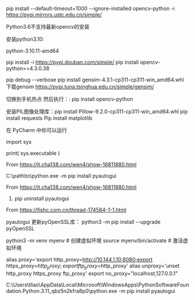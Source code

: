 pip install --default-timeout=1000 --ignore-installed opencv-python -i https://pypi.mirrors.ustc.edu.cn/simple/

Python3.6不支持最新opencv的安装

安装python3.10:

python-3.10.11-amd64

pip install -i https://pypi.douban.com/simple/ pip install opencv-python==4.3.0.38

pip debug --verbose
pip install gensim-4.3.1-cp311-cp311-win_amd64.whl
下载gensim
https://pypi.tuna.tsinghua.edu.cn/simple/gensim/

切换到手机热点 然后执行：: pip install opencv-python

安装PIL图像处理库：pip install Pillow-9.2.0-cp311-cp311-win_amd64.whl
pip install requests
Pip install matplotlib

在 PyCharm 中你可以运行

import sys 

print( sys.executable )

From <https://it.cha138.com/wen4/show-16811880.html> 

C:\path\to\python.exe -m pip install pyautogui

From <https://it.cha138.com/wen4/show-16811880.html> 

1. pip uninstall pyautogui

From <https://fishc.com.cn/thread-174584-1-1.html> 


pyautogui
更新pyOpenSSL库：
python3 -m pip install --upgrade pyOpenSSL

python3 -m venv myenv    # 创建虚拟环境
source myenv/bin/activate    # 激活虚拟环境



alias proxy='export http_proxy=http://10.144.1.10:8080;export https_proxy=$http_proxy;export ftp_proxy=$http_proxy'
alias unproxy='unset http_proxy https_proxy ftp_proxy'
export no_proxy="localhost,127.0.0.1"

 C:\Users\tliao\AppData\Local\Microsoft\WindowsApps\PythonSoftwareFoundation.Python.3.11_qbz5n2kfra8p0\python.exe -m pip install pyautogui


